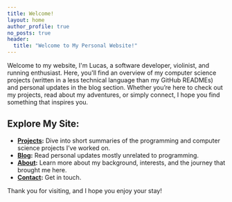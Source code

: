 ```yaml
---
title: Welcome!
layout: home
author_profile: true
no_posts: true
header:
  title: "Welcome to My Personal Website!"
---
```


Welcome to my website, I'm Lucas, a software developer, violinist, and running enthusiast. Here, you'll find an overview of my computer science projects (written in a less technical language than my GitHub READMEs) and personal updates in the blog section. Whether you’re here to check out my projects, read about my adventures, or simply connect, I hope you find something that inspires you.

## Explore My Site:
- **[Projects](projects/):** Dive into short summaries of the programming and computer science projects I’ve worked on.
- **[Blog](blog/):** Read personal updates mostly unrelated to programming.
- **[About](about/):** Learn more about my background, interests, and the journey that brought me here.
- **[Contact](contact/):** Get in touch.

Thank you for visiting, and I hope you enjoy your stay!


